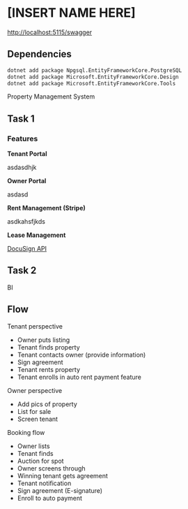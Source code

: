 # [INSERT NAME HERE]

[http://localhost:5115/swagger](http://localhost:5115/swagger)

## Dependencies

```bash
dotnet add package Npgsql.EntityFrameworkCore.PostgreSQL
dotnet add package Microsoft.EntityFrameworkCore.Design
dotnet add package Microsoft.EntityFrameworkCore.Tools
```

Property Management System

## Task 1

### Features

**Tenant Portal**

asdasdhjk

**Owner Portal**

asdasd

**Rent Management (Stripe)**

asdkahsfjkds

**Lease Management**

[DocuSign API](https://developers.docusign.com/)

## Task 2

BI

## Flow

Tenant perspective

- Owner puts listing
- Tenant finds property
- Tenant contacts owner (provide information)
- Sign agreement
- Tenant rents property
- Tenant enrolls in auto rent payment feature

Owner perspective

- Add pics of property
- List for sale
- Screen tenant

Booking flow

- Owner lists
- Tenant finds
- Auction for spot
- Owner screens through
- Winning tenant gets agreement
- Tenant notification
- Sign agreement (E-signature)
- Enroll to auto payment
